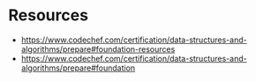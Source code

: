 # Resources

- https://www.codechef.com/certification/data-structures-and-algorithms/prepare#foundation-resources
- https://www.codechef.com/certification/data-structures-and-algorithms/prepare#foundation

